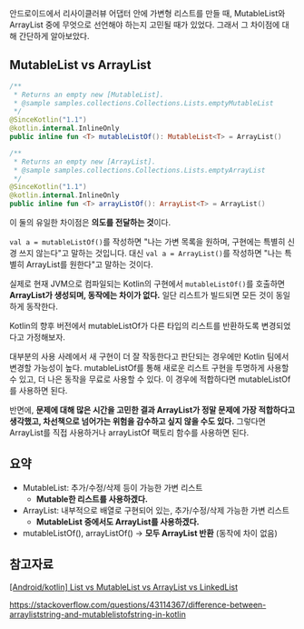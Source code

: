 안드로이드에서 리사이클러뷰 어댑터 안에 가변형 리스트를 만들 때, MutableList와 ArrayList 중에 무엇으로 선언해야 하는지 고민될 때가 있었다. 그래서 그 차이점에 대해 간단하게 알아보았다. 

## MutableList vs ArrayList

```kotlin
/**
 * Returns an empty new [MutableList].
 * @sample samples.collections.Collections.Lists.emptyMutableList
 */
@SinceKotlin("1.1")
@kotlin.internal.InlineOnly
public inline fun <T> mutableListOf(): MutableList<T> = ArrayList()

/**
 * Returns an empty new [ArrayList].
 * @sample samples.collections.Collections.Lists.emptyArrayList
 */
@SinceKotlin("1.1")
@kotlin.internal.InlineOnly
public inline fun <T> arrayListOf(): ArrayList<T> = ArrayList()
```

이 둘의 유일한 차이점은 **의도를 전달하는 것**이다. 

`val a = mutableListOf()`를 작성하면 "나는 가변 목록을 원하며, 구현에는 특별히 신경 쓰지 않는다"고 말하는 것입니다. 대신 `val a = ArrayList()`를 작성하면 "나는 특별히 ArrayList를 원한다"고 말하는 것이다. 

실제로 현재 JVM으로 컴파일되는 Kotlin의 구현에서 `mutableListOf()`를 호출하면 **ArrayList가 생성되며, 동작에는 차이가 없다.** 일단 리스트가 빌드되면 모든 것이 동일하게 동작한다.

Kotlin의 향후 버전에서 mutableListOf가 다른 타입의 리스트를 반환하도록 변경되었다고 가정해보자. 

대부분의 사용 사례에서 새 구현이 더 잘 작동한다고 판단되는 경우에만 Kotlin 팀에서 변경할 가능성이 높다. mutableListOf를 통해 새로운 리스트 구현을 투명하게 사용할 수 있고, 더 나은 동작을 무료로 사용할 수 있다. 이 경우에 적합하다면 mutableListOf를 사용하면 된다. 

반면에, **문제에 대해 많은 시간을 고민한 결과 ArrayList가 정말 문제에 가장 적합하다고 생각했고, 차선책으로 넘어가는 위험을 감수하고 싶지 않을 수도 있다.** 그렇다면 ArrayList를 직접 사용하거나 arrayListOf 팩토리 함수를 사용하면 된다.

## 요약

- MutableList: 추가/수정/삭제 등이 가능한 가변 리스트
    - **Mutable한 리스트를 사용하겠다.**
- ArrayList: 내부적으로 배열로 구현되어 있는, 추가/수정/삭제 가능한 가변 리스트
    - **MutableList 중에서도 ArrayList를 사용하겠다.**
- mutableListOf(), arrayListOf() → **모두 ArrayList 반환** (동작에 차이 없음)

## 참고자료

[[Android/kotlin] List vs MutableList vs ArrayList vs LinkedList](https://zladnrms.tistory.com/140)

https://stackoverflow.com/questions/43114367/difference-between-arrayliststring-and-mutablelistofstring-in-kotlin

